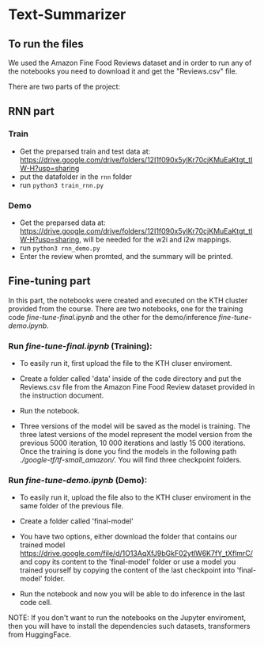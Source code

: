# Text-Summarizer

## To run the files

We used the Amazon Fine Food Reviews dataset and in order to run any of the notebooks you need to download it and get the "Reviews.csv" file. 

There are two parts of the project:

## RNN part

### Train
- Get the preparsed train and test data at: https://drive.google.com/drive/folders/12I1f090x5ylKr70cjKMuEaKtgt_tIW-H?usp=sharing
- put the datafolder in the `rnn` folder
- run `python3 train_rnn.py`

### Demo
- Get the preparsed data at: https://drive.google.com/drive/folders/12I1f090x5ylKr70cjKMuEaKtgt_tIW-H?usp=sharing, will be needed for the w2i and i2w mappings. 
- run `python3 rnn_demo.py`
- Enter the review when promted, and the summary will be printed.


## Fine-tuning part

In this part, the notebooks were created and executed on the KTH cluster provided from the course. There are two notebooks, one for the training code _fine-tune-final.ipynb_ and the other for the demo/inference _fine-tune-demo.ipynb_.

### Run _fine-tune-final.ipynb_ (Training):

-   To easily run it, first upload the file to the KTH cluser enviroment.

-   Create a folder called 'data' inside of the code directory and put the Reviews.csv file from the Amazon Fine Food Review dataset provided in the instruction document.

-   Run the notebook.

-   Three versions of the model will be saved as the model is training. The three latest versions of the model represent the model version from the previous 5000 iteration, 10 000 iterations and lastly 15 000 iterations. Once the training is done you find the models in the following path _./google-tf/tf-small_amazon/_. You will find three checkpoint folders.

### Run _fine-tune-demo.ipynb_ (Demo):

-   To easily run it, upload the file also to the KTH cluser enviroment in the same folder of the previous file.

-   Create a folder called 'final-model'

-   You have two options, either download the folder that contains our trained model https://drive.google.com/file/d/1O13AqXfJ9bGkF02ytlW6K7fY_tXflmrC/ and copy its content to the 'final-model' folder or use a model you trained yourself by copying the content of the last checkpoint into 'final-model' folder.

-   Run the notebook and now you will be able to do inference in the last code cell.

NOTE: If you don't want to run the notebooks on the Jupyter enviroment, then you will have to install the dependencies such datasets, transformers from HuggingFace.
